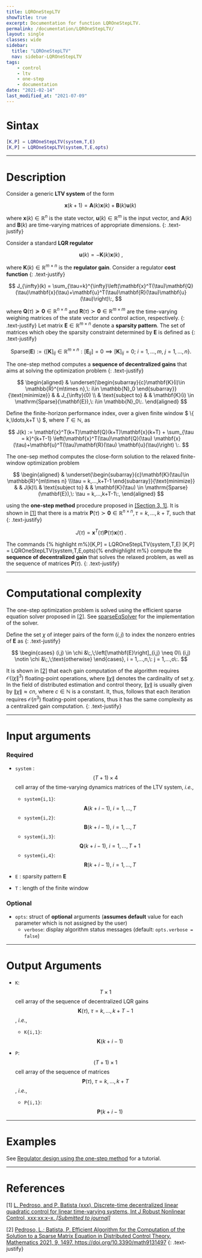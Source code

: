 ```yaml
---
title: LQROneStepLTV
showTitle: true
excerpt: Documentation for function LQROneStepLTV.
permalink: /documentation/LQROneStepLTV/
layout: single
classes: wide
sidebar:
  title: "LQROneStepLTV"
  nav: sidebar-LQROneStepLTV
tags:
    - control
    - ltv
    - one-step
    - documentation
date: "2021-02-14"
last_modified_at: "2021-07-09"
---
```

# Sintax
~~~m
[K,P] = LQROneStepLTV(system,T,E)
[K,P] = LQROneStepLTV(system,T,E,opts)
~~~

***

# Description
Consider a generic **LTV system** of the form

$$
\mathbf{x}(k+1)=\mathbf{A}(k)\mathbf{x}(k)+\mathbf{B}(k)\mathbf{u}(k)\;
$$

where $\mathbf{x}(k)\in\mathbb{R}^{n}$ is the state vector, $\mathbf{u}(k)\in \mathbb{R}^{m}$ is the input vector, and $\mathbf{A}(k)$ and $\mathbf{B}(k)$ are time-varying matrices of appropriate dimensions.
{: .text-justify}

Consider a standard **LQR regulator**

$$
\mathbf{u}(k) = -\mathbf{K}(k)\mathbf{x}(k)\:,
$$

where $\mathbf{K}(k)\in\mathbb{R}^{m\times n}$ is the **regulator gain**. Consider a regulator **cost function**
{: .text-justify}

$$
J_{\infty}(k) = \sum_{\tau=k}^{\infty}\left(\mathbf{x}^T(\tau)\mathbf{Q}(\tau)\mathbf{x}(\tau)+\mathbf{u}^T(\tau)\mathbf{R}(\tau)\mathbf{u}(\tau)\right)\:,
$$

where $\mathbf{Q}(\tau) \succeq \mathbf{0}\in\mathbb{R}^{n\times n}$ and  $\mathbf{R}(\tau) \succ \mathbf{0}\in\mathbb{R}^{m\times m}$ are the time-varying weighing matrices of the state vector and control action, respectively.
{: .text-justify}
Let matrix $\mathbf{E}  \in\mathbb{R}^{m\times n}$ denote a **sparsity pattern**. The set of matrices which obey the sparsity constraint determined by $\mathbf{E}$ is defined as
{: .text-justify}

$$
\mathrm{Sparse}(\mathbf{E}) :=\left\{[\mathbf{K}]_{ij}\in\mathbb{R}^{m\times n}: [\mathbf{E}_{ij}] = 0 \implies [\mathbf{K}]_{ij}= 0;\: i= 1,...,m, \:j=1,...,n \right\}.
$$

The one-step method computes a **sequence of decentralized gains** that aims at solving the optimization problem
{: .text-justify}

$$
\begin{aligned}
& \underset{\begin{subarray}{c}\mathbf{K}(i)\in \mathbb{R}^{m\times n},\: i\in \mathbb{N}_0 \end{subarray}}{\text{minimize}}
& & J_{\infty}(0) \\
& \text{subject to}
& & \mathbf{K}(i) \in \mathrm{Sparse}(\mathbf{E}),\: i\in \mathbb{N}_0\:.
\end{aligned}
$$

Define the finite-horizon performance index, over a given finite window $ \\{ k,\ldots,k+T \\} $, where $T\in\mathbb{N}$, as

$$
	J(k) := \mathbf{x}^T(k+T)\mathbf{Q}(k+T)\mathbf{x}(k+T) + \sum_{\tau = k}^{k+T-1} \left(\mathbf{x}^T(\tau)\mathbf{Q}(\tau) \mathbf{x}(\tau)+\mathbf{u}^T(\tau)\mathbf{R}(\tau) \mathbf{u}(\tau)\right) \:.
$$

The one-sep method computes the close-form solution to the relaxed finite-window optimization problem

$$
\begin{aligned}
	& \underset{\begin{subarray}{c}\mathbf{K}(\tau)\in \mathbb{R}^{m\times n} \\\tau = k,...,k+T-1 \end{subarray}}{\text{minimize}}
	& & J(k)\\
	& \text{subject to}
	& & \mathbf{K}(\tau) \in \mathrm{Sparse}(\mathbf{E}),\: \tau = k,...,k+T-1\:,
	\end{aligned}
$$

using the **one-step method** procedure proposed in [[Section 3, 1]](#references). It is shown in [[1]](#references) that there is a matrix $\mathbf{P}(\tau) \succ \mathbf{0}\in\mathbb{R}^{n\times n},\tau = k,\ldots,k+T$, such that
{: .text-justify}

$$
J(\tau) = \mathbf{x}^T(\tau)\mathbf{P}(\tau)\mathbf{x}(\tau)\:.
$$

The commands
{% highlight m%}[K,P] = LQROneStepLTV(system,T,E)
[K,P] = LQROneStepLTV(system,T,E,opts){% endhighlight m%} compute the **sequence of decentralized gain** that solves the relaxed problem, as well as the sequence of matrices $\mathbf{P}(\tau).$
{: .text-justify}

***

# Computational complexity
The one-step optimization problem is solved using the efficient sparse equation solver proposed in [[2]](#references). See [sparseEqSolver](/documentation/sparseEqSolver/) for the implementation of the solver.

Define the set $\chi$ of integer pairs of the form $(i,j)$ to index the nonzero entries of $\mathbf{E}$ as
{: .text-justify}

$$
\begin{cases}
(i,j) \in \chi &\;,\;\left[\mathbf{E}\right]_{i,j} \neq 0\\
(i,j) \notin \chi &\;,\;\text{otherwise}
\end{cases}, i = 1,...,n,\: j = 1,...,o\:.
$$

It is shown in [[2]](#references) that each gain computation of the algorithm requires $\mathcal{O}(\|\chi\|^3)$ floating-point operations, where $\|\chi\|$ denotes the cardinality of set $\chi$. In the field of distributed estimation and control theory, $\|\chi\|$ is usually given by $\|\chi\| \approx cn$, where $c\in \mathbb{N}$ is a constant. It, thus, follows that each iteration requires $\mathcal{O}(n^3)$ floating-point operations, thus it has the same complexity as a centralized gain computation.
{: .text-justify}

***

# Input arguments
### Required
-  ```system``` : $$(T+1)\times 4$$ cell array of the time-varying dynamics matrices of the LTV system, <i>i.e.</i>,
    - ```system{i,1}```: $$\mathbf{A}(k+i-1),\: i = 1,\ldots, T$$
    - ```system{i,2}```: $$\mathbf{B}(k+i-1),\: i = 1,\ldots, T$$
    - ```system{i,3}```: $$\mathbf{Q}(k+i-1),\: i = 1,\ldots, T+1$$
    - ```system{i,4}```: $$\mathbf{R}(k+i-1),\: i = 1,\ldots, T$$

-  ```E``` : sparsity pattern $\mathbf{E}$
-  ```T``` : length of the finite window

### Optional
- ```opts```: struct of **optional** arguments (**assumes default** value for each parameter which is not assigned by the user)
  - ```verbose```: display algorithm status messages (default: ```opts.verbose = false```)

***

# Output Arguments
- ```K```: $$T\times 1$$ cell array of the sequence of decentralized LQR gains $$\mathbf{K}(\tau),\: \tau = k,\ldots,k+T-1$$, <i>i.e.</i>,
    - ```K{i,1}```: $$\mathbf{K}(k+i-1)$$

- ```P```: $$(T+1)\times 1$$ cell array of the sequence of matrices $$\mathbf{P}(\tau),\: \tau = k,\ldots,k+T$$, <i>i.e.</i>,
    - ```P{i,1}```: $$\mathbf{P}(k+i-1)$$

***

# Examples

See [Regulator design using the one-step method](/tutorials/LQROneStepLTV/) for a tutorial.

***

# References
[1] <a href="" target="_blank">L. Pedroso, and P. Batista (xxx), Discrete-time decentralized linear quadratic control for linear time-varying systems, Int J Robust Nonlinear Control, xxx;xx:x–x. <i>[Submitted to journal]</i></a>

[2] <a href="https://doi.org/10.3390/math9131497" target="_blank">Pedroso, L.; Batista, P. Efficient Algorithm for the Computation of the Solution to a Sparse Matrix Equation in Distributed Control Theory. Mathematics 2021, 9, 1497. https://doi.org/10.3390/math9131497</a>
{: .text-justify}
